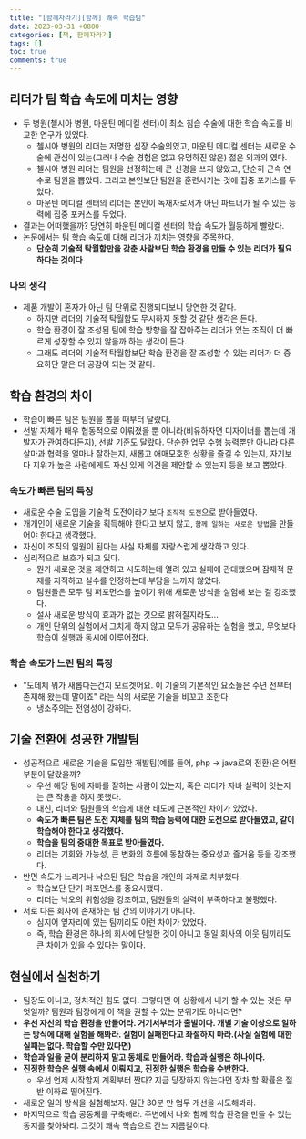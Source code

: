 ```yaml
---
title: "[함께자라기][함께] 쾌속 학습팀"
date: 2023-03-31 +0800
categories: [책, 함께자라기]
tags: []
toc: true
comments: true
---
```



## 리더가 팀 학습 속도에 미치는 영향
- 두 병원(첼시아 병원, 마운틴 메디컬 센터)이 최소 침습 수술에 대한 학습 속도를 비교한 연구가 있었다.
  - 첼시아 병원의 리더는 저명한 심장 수술의였고, 마운틴 메디컬 센터는 새로운 수술에 관심이 있는(그러나 수술 경험은 없고 유명하진 않은) 젊은 외과의 였다.
  - 첼시아 병원 리더는 팀원을 선정하는데 큰 신경을 쓰지 않았고, 단순히 근속 연수로 팀원을 뽑았다. 그리고 본인보단 팀원을 훈련시키는 것에 집중 포커스를 두었다.
  - 마운틴 메디컬 센터의 리더는 본인이 독재자로서가 아닌 파트너가 될 수 있는 능력에 집중 포커스를 두었다.
- 결과는 어떠했을까? 당연히 마운틴 메디컬 센터의 학습 속도가 월등하게 빨랐다.
- 논문에서는 팀 학습 속도에 대해 리더가 끼치는 영향을 주목한다.
  - <b>단순히 기술적 탁월함만을 갖춘 사람보단 학습 환경을 만들 수 있는 리더가 필요하다는 것이다</b>

### 나의 생각
- 제품 개발이 혼자가 아닌 팀 단위로 진행되다보니 당연한 것 같다.
  - 하지만 리더의 기술적 탁월함도 무시하지 못할 것 같단 생각은 든다.
  - 학습 환경이 잘 조성된 팀에 학습 방향을 잘 잡아주는 리더가 있는 조직이 더 빠르게 성장할 수 있지 않을까 하는 생각이 든다. 
  - 그래도 리더의 기술적 탁월함보단 학습 환경을 잘 조성할 수 있는 리더가 더 중요하단 말은 더 공감이 되는 것 같다.

## 학습 환경의 차이
- 학습이 빠른 팀은 팀원을 뽑을 때부터 달랐다.
- 선발 자체가 매우 협동적으로 이뤄졌을 뿐 아니라(비유하자면 디자이너를 뽑는데 개발자가 관여하다든지), 선발 기준도 달랐다.
단순한 업무 수행 능력뿐만 아니라 다른 살마과 협력을 얼마나 잘하는지, 새롭고 애매모호한 상황을 즐길 수 있는지, 자기보다 지위가 높은 사람에게도 자신 있게 의견을 제안할 수 있는지 등을 보고 뽑았다.

### 속도가 빠른 팀의 특징
- 새로운 수술 도입을 기술적 도전이라기보다 `조직적 도전`으로 받아들였다.
- 개개인이 새로운 기술을 획득해야 한다고 보지 않고, `함께 일하는 새로운 방법`을 만들어야 한다고 생각했다.
- 자신이 조직의 일원이 된다는 사실 자체를 자랑스럽게 생각하고 있다.
- 심리적으로 보호가 되고 있다.
  - 뭔가 새로운 것을 제안하고 시도하는데 열려 있고 실패에 관대했으며 잠재적 문제를 지적하고 실수를 인정하는데 부담을 느끼지 않았다.
  - 팀원들은 모두 팀 퍼포먼스를 높이기 위해 새로운 방식을 실험해 보는 걸 강조했다.
  - 설사 새로운 방식이 효과가 없는 것으로 밝혀질지라도...
  - 개인 단위의 실험에서 그치게 하지 않고 모두가 공유하는 실험을 했고, 무엇보다 학습이 실행과 동시에 이루어졌다.

### 학습 속도가 느린 팀의 특징
- "도데체 뭐가 새롭다는건지 모르겟어요. 이 기술의 기본적인 요소들은 수년 전부터 존재해 왔는데 말이죠" 라는 식의 새로운 기술을 비꼬고 조한다.
  - 냉소주의는 전염성이 강하다.

## 기술 전환에 성공한 개발팀
- 성공적으로 새로운 기술을 도입한 개발팀(예를 들어, php -> java로의 전환)은 어떤 부분이 달랐을까?
  - 우선 해당 팀에 자바를 잘하는 사람이 있는지, 혹은 리더가 자바 실력이 잇는지는 큰 작용을 하지 못했다.
  - 대신, 리더와 팀원들의 학습에 대한 태도에 근본적인 차이가 있었다.
  - <b>속도가 빠른 팀은 도전 자체를 팀의 학습 능력에 대한 도전으로 받아들였고, 같이 학습해야 한다고 생각했다.</b>
  - <b>학습을 팀의 중대한 목표로 받아들였다.</b>
  - 리더는 기회와 가능성, 큰 변화의 흐름에 동참하는 중요성과 즐거움 등을 강조했다.
- 반면 속도가 느리거나 낙오된 팀은 학습을 개인의 과제로 치부했다.
  - 학습보단 단기 퍼포먼스를 중요시했다.
  - 리더는 낙오의 위험성을 강조하고, 팀원들의 실력이 부족하다고 불평했다.
- 서로 다른 회사에 존재하는 팀 간의 이야기가 아니다.
  - 심지어 옆자리에 있는 팀끼리도 이런 차이가 있었다.
  - 즉, 학습 환경은 하나의 회사에 단일한 것이 아니고 동일 회사의 이웃 팀끼리도 큰 차이가 있을 수 있다는 말이다.

## 현실에서 실천하기
- 팀장도 아니고, 정치적인 힘도 없다. 그렇다면 이 상황에서 내가 할 수 있는 것은 무엇일까? 팀원과 팀장에게 이 책을 권할 수 있는 분위기도 아니라면?
- <b>우선 자신의 학습 환경을 만들어라. 거기서부터가 출발이다. 개별 기술 이상으로 일하는 방식에 대해 실험을 해봐라. 실험이 실패한다고 좌절하지 마라.(사실 실험에 대한 실패는 없다. 학습할 수만 있다면)</b>
- <b>학습과 일을 굳이 분리하지 말고 동체로 만들어라. 학습과 실행은 하나이다.</b>
- <b>진정한 학습은 실행 속에서 이뤄지고, 진정한 실행은 학습을 수반한다.</b>
  - 우선 언제 시작할지 계획부터 짠다? 지금 당장하지 않는다면 장차 할 확률은 절반 이하로 떨어진다.
- 새로운 일의 방식을 실험해보자. 일단 30분 만 업무 개선을 시도해봐라.
- 마지막으로 학습 공동체를 구축해라. 주변에서 나와 함께 학습 환경을 만들 수 있는 동지를 찾아봐라. 그것이 쾌속 학습으로 간느 지름길이다.
